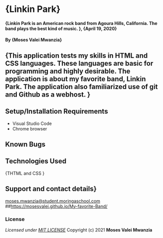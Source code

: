 # {Linkin Park}
#### {Linkin Park is an American rock band from Agoura Hills, California. The band plays the best kind of music. }, {April 19, 2020}
#### By **{Moses Valei Mwanzia}**
## {This application tests my skills in HTML and CSS languages. These languages are basic for programming and highly desirable. The application is about my favorite band, Linkin Park. The application also familiarized use of git and Github as a webhost. }
## Setup/Installation Requirements
* Visual Studio Code
* Chrome browser
## Known Bugs
## Technologies Used
{THTML and CSS }
## Support and contact details}
moses.mwanzia@student.moringaschool.com
##https://mosesvalei.github.io/My-favorite-Band/
### License
*Licensed under [MIT LICENSE](LICENSE.txt)*
Copyright (c) 2021 **Moses Valei Mwanzia**
